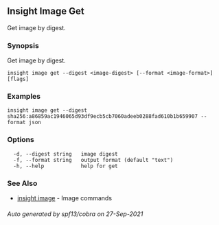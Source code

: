 ## Insight Image Get

Get image by digest.

### Synopsis

Get image by digest.

```
insight image get --digest <image-digest> [--format <image-format>] [flags]
```

### Examples

```
insight image get --digest sha256:a86859ac1946065d93df9ecb5cb7060adeeb0288fad610b1b659907 --format json
```

### Options

```
  -d, --digest string   image digest
  -f, --format string   output format (default "text")
  -h, --help            help for get
```

### See Also

* [insight image](insight_image.md)	 - Image commands

###### Auto generated by spf13/cobra on 27-Sep-2021

